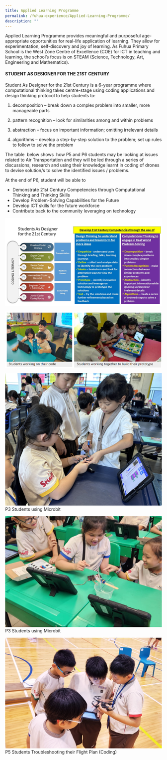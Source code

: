 ```yaml
---
title: Applied Learning Programme
permalink: /fuhua-experience/Applied-Learning-Programme/
description: ""
---
```

Applied Learning Programme provides meaningful and purposeful age-appropriate opportunities for real-life application of learning. They allow for experimentation, self-discovery and joy of learning. As Fuhua Primary School is the West Zone Centre of Excellence (COE) for ICT in teaching and learning, the school’s focus is on STEAM (Science, Technology, Art, Engineering and Mathematics). 

#### **STUDENT AS DESIGNER FOR THE 21ST CENTURY**


Student As Designer for the 21st Century is a 6-year programme where computational thinking takes centre-stage using coding applications and design thinking protocol to help students to:

1. decomposition – break down a complex problem into smaller, more manageable parts

2. pattern recognition – look for similarities among and within problems

3. abstraction – focus on important information; omitting irrelevant details

4. algorithms – develop a step-by-step solution to the problem; set up rules to follow to solve the problem

  

The table  below shows  how P5 and P6 students may be looking at issues related to Air Transportation and they will be led through a series of discussions, research and using their knowledge learnt in coding of drones to devise solution/s to solve the identified issues / problems.  

  

At the end of P6, student will be able to 

*   Demonstrate 21st Century Competencies through Computational Thinking and Thinking Skills 
*   Develop Problem-Solving Capabilities for the Future
*   Develop ICT skills for the future workforce 
*   Contribute back to the community leveraging on technology

![](/images/Students%20As%20Designer%20for%20the%2021st%20Century.jpg)

![](/images/Fuhua%20Experience/Applied%20Learning%20Programme/A2.png)

![](/images/p3%20alp.jpg) P3 Students using Microbit

![](/images/p3%20alp1.png) P3 Students using Microbit

![](/images/p5%20students%20troubleshooting%20their%20flight%20plan%20(coding).png) P5 Students Troubleshooting their Flight Plan (Coding)